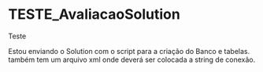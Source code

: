 # TESTE_AvaliacaoSolution
Teste

Estou enviando o Solution com o script para a criação do Banco e tabelas.
também tem um arquivo xml onde deverá ser colocada a string de conexão.
